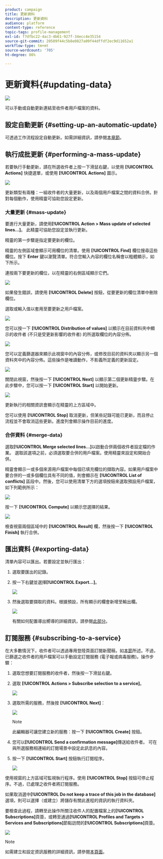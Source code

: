 ```yaml
---
product: campaign
title: 更新資料
description: 更新資料
audience: platform
content-type: reference
topic-tags: profile-management
exl-id: f7dfbc22-4ac3-4b61-927f-34ecc4e35154
source-git-commit: 20509f44c5b8e0827a09f44dffdf2ec9d11652a1
workflow-type: tm+mt
source-wordcount: '705'
ht-degree: 86%

---
```


# 更新資料{#updating-data}

![](../../assets/common.svg)

可以手動或自動更新連結至收件者用戶檔案的資料。

## 設定自動更新 {#setting-up-an-automatic-update}

可透過工作流程設定自動更新。如需詳細資訊，請參閱[本章節](../../workflow/using/update-data.md)。

## 執行成批更新 {#performing-a-mass-update}

若要執行手動更新，請在所選收件者上按一下滑鼠右鍵，以使用 **[!UICONTROL Actions]** 快捷選單，或使用 **[!UICONTROL Actions]** 圖示。

![](assets/s_ncs_user_action_icon.png)

更新類型有兩種：一組收件者的大量更新，以及兩個用戶檔案之間的資料合併。針對每個動作，使用精靈可協助您設定更新。

### 大量更新 {#mass-update}

要進行大量更新，請使用&#x200B;**[!UICONTROL Action > Mass update of selected lines...]**。 此精靈可協助您設定並執行更新。

精靈的第一步驟是指定要更新的欄位。

精靈的左側區域會顯示可用欄位的清單。使用 **[!UICONTROL Find]** 欄位搜尋這些欄位。按下 **Enter** 鍵以瀏覽清單。符合您輸入內容的欄位名稱會以粗體顯示，如下所示。

連按兩下要更新的欄位，以在精靈的右側區域顯示它們。

![](assets/s_ncs_user_update_wizard01_1.png)

如果發生錯誤，請使用 **[!UICONTROL Delete]** 按鈕，從要更新的欄位清單中刪除欄位。

選取或輸入值以套用至要更新之用戶檔案。

![](assets/s_ncs_user_update_wizard01_12.png)

您可以按一下 **[!UICONTROL Distribution of values]** 以顯示在目前資料夾中顯示的收件者 (不只是受更新影響的收件者) 的所選取欄位的內容分佈。

![](assets/s_ncs_user_update_wizard01_2.png)

您可以定義篩選器來顯示此視窗中的內容分佈，或修改目前的資料夾以顯示另一個資料夾中的內容分佈。這些操作是唯讀動作，不影義所定義的更新設定。

![](assets/s_ncs_user_update_wizard01_3.png)

關閉此視窗，然後按一下 **[!UICONTROL Next]** 以顯示第二個更新精靈步驟。在此步驟中，您可以按一下 **[!UICONTROL Start]** 以開始更新。

![](assets/s_ncs_user_update_wizard01_4.png)

更新執行的相關資訊會顯示在精靈的上方區域中。

您可以使用 **[!UICONTROL Stop]** 取消更新，但某些記錄可能已更新，而且停止流程並不會取消這些更新。進度列會顯示操作目前的進度。

### 合併資料 {#merge-data}

選取&#x200B;**[!UICONTROL Merge selected lines...]**&#x200B;以啟動合併兩個收件者設定檔的作業。 選取該選項之前，必須選取要合併的用戶檔案。使用精靈來設定和開始合併。

精靈會顯示一或多個來源用戶檔案中每個已填充欄位的擷取內容。如果用戶檔案中要合併的一或多個欄位具有不同的值，則會顯示在 **[!UICONTROL List of conflicts]** 區段中。然後，您可以使用清單下方的選項按鈕來選取預設用戶檔案，如下列範例所示：

![](assets/s_ncs_user_merge_wizard01_1.png)

按一下 **[!UICONTROL Compute]** 以顯示您選擇的結果。

![](assets/s_ncs_user_merge_wizard01_2.png)

檢查視窗兩個區域中的 **[!UICONTROL Result]** 欄，然後按一下 **[!UICONTROL Finish]** 執行合併。

## 匯出資料 {#exporting-data}

清單內容可以匯出。若要設定並執行匯出：

1. 選取要匯出的記錄。
1. 按一下右鍵並選擇&#x200B;**[!UICONTROL Export...]**。

   ![](assets/s_ncs_user_export_list.png)

1. 然後選取要擷取的資料。根據預設，所有顯示的欄會新增至輸出欄。

   ![](assets/s_ncs_user_export_list_start.png)

   有關如何配置導出嚮導的詳細資訊，請參閱[此部分](../../platform/using/executing-export-jobs.md)。

## 訂閱服務 {#subscribing-to-a-service}

在大多數情況下，收件者可以透過專用登陸頁面訂閱新聞稿，如[本節](../../delivery/using/managing-subscriptions.md)所述。不過，已篩選之收件者的用戶檔案可以手動設定訂閱服務 (電子報或病毒服務)。操作步驟：

1. 選取您想要訂閱服務的收件者，然後按一下滑鼠右鍵。
1. 選取 **[!UICONTROL Actions > Subscribe selection to a service]**。

   ![](assets/s_ncs_user_selection_subscribe_service.png)

1. 選取所需的服務，然後按 **[!UICONTROL Next]**：

   ![](assets/s_ncs_user_selection_subscribe_service_2.png)

   >[!NOTE]
   >
   >此編輯器可讓您建立新的服務：按一下 **[!UICONTROL Create]** 按鈕。

1. 您可以&#x200B;**[!UICONTROL Send a confirmation message]**&#x200B;傳送給收件者。 可在與所選服務相連結的訂閱場景中設定此訊息的內容。
1. 按一下 **[!UICONTROL Start]** 按鈕執行訂閱程序。

   ![](assets/s_ncs_user_selection_subscribe_service_3.png)

使用視窗的上方區域可監視執行程序。使用 **[!UICONTROL Stop]** 按鈕可停止程序。不過，已處理之收件者將訂閱服務。

如果取消選中&#x200B;**[!UICONTROL Do not keep a trace of this job in the database]**&#x200B;選項，則可以選擇（或建立）將儲存有關此進程的資訊的執行資料夾。

要檢查此過程，請轉至此操作所關注收件人的配置檔案上的&#x200B;**[!UICONTROL Subscriptions]**&#x200B;頁簽，或轉至通過&#x200B;**[!UICONTROL Profiles and Targets > Services and Subscriptions]**&#x200B;節點訪問的&#x200B;**[!UICONTROL Subscriptions]**&#x200B;頁簽。

![](assets/s_ncs_user_selection_subscribe_service_4.png)

>[!NOTE]
>
>如需建立和設定資訊服務的詳細資訊，請參閱[本頁面](../../delivery/using/managing-subscriptions.md)。
